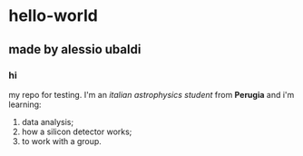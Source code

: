 # hello-world
## made by alessio ubaldi 
### hi
my repo for testing.
I'm an *italian astrophysics student* from **Perugia** and i'm learning:
1. data analysis;
2. how a silicon detector works;
3. to work with a group.

